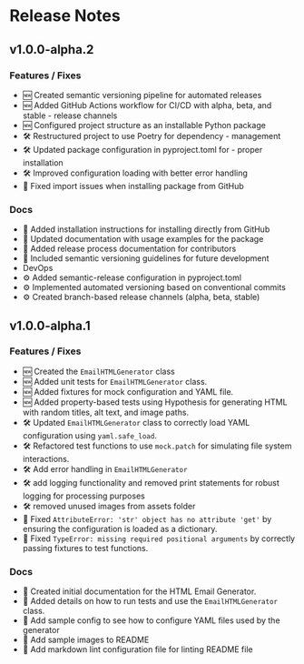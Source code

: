 # Release Notes

## v1.0.0-alpha.2

### Features / Fixes

- :new: Created semantic versioning pipeline for automated releases
- :new: Added GitHub Actions workflow for CI/CD with alpha, beta, and stable - release channels
- :new: Configured project structure as an installable Python package
- :hammer_and_wrench: Restructured project to use Poetry for dependency - management
- :hammer_and_wrench: Updated package configuration in pyproject.toml for - proper installation
- :hammer_and_wrench: Improved configuration loading with better error handling
- :bug: Fixed import issues when installing package from GitHub

### Docs

- :memo: Added installation instructions for installing directly from GitHub
- :memo: Updated documentation with usage examples for the package
- :memo: Added release process documentation for contributors
- :memo: Included semantic versioning guidelines for future development
- DevOps
- :gear: Added semantic-release configuration in pyproject.toml
- :gear: Implemented automated versioning based on conventional commits
- :gear: Created branch-based release channels (alpha, beta, stable)

## v1.0.0-alpha.1

### Features / Fixes

- :new: Created the `EmailHTMLGenerator` class
- :new: Added unit tests for `EmailHTMLGenerator` class.
- :new: Added fixtures for mock configuration and YAML file.
- :new: Added property-based tests using Hypothesis for generating HTML with random titles, alt text, and image paths.
- :hammer_and_wrench: Updated `EmailHTMLGenerator` class to correctly load YAML configuration using `yaml.safe_load`.
- :hammer_and_wrench: Refactored test functions to use `mock.patch` for simulating file system interactions.
- :hammer_and_wrench: Add error handling in `EmailHTMLGenerator`
- :hammer_and_wrench: add logging functionality and removed print statements for robust logging for processing purposes
- :hammer_and_wrench: removed unused images from assets folder
- :bug: Fixed `AttributeError: 'str' object has no attribute 'get'` by ensuring the configuration is loaded as a dictionary.
- :bug: Fixed `TypeError: missing required positional arguments` by correctly passing fixtures to test functions.

### Docs

- :memo: Created initial documentation for the HTML Email Generator.
- :memo: Added details on how to run tests and use the `EmailHTMLGenerator` class.
- :memo: Add sample config to see how to configure YAML files used by the generator
- :memo: Add sample images to README
- :memo: Add markdown lint configuration file for linting README file

